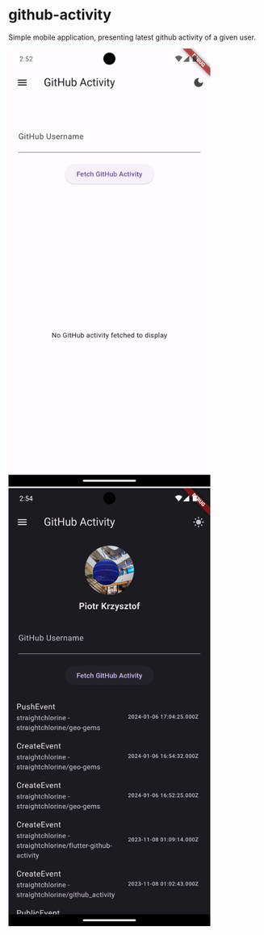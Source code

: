 # github-activity

Simple mobile application, presenting latest github activity of a given user.

<img src="img/app1.png" alt="light" width="400"/>
<img src="img/app2.png" alt="dark" width="400"/>
